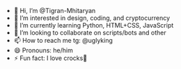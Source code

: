- 👋 Hi, I’m @Tigran-Mhitaryan
- 👀 I’m interested in design, coding, and cryptocurrency
- 🌱 I’m currently learning Python, HTML+CSS, JavaScript
- 💞️ I’m looking to collaborate on scripts/bots and other
- 📫 How to reach me tg: @uglyking
- 😄 Pronouns: he/him
- ⚡ Fun fact: I love crocks🐊
